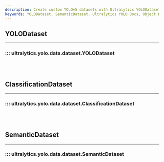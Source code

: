 ```yaml
---
description: Create custom YOLOv5 datasets with Ultralytics YOLODataset and SemanticDataset. Streamline your object detection and segmentation projects.
keywords: YOLODataset, SemanticDataset, Ultralytics YOLO Docs, Object Detection, Segmentation
---
```


## YOLODataset
---

### ::: ultralytics.yolo.data.dataset.YOLODataset

<br><br>

## ClassificationDataset
---

### ::: ultralytics.yolo.data.dataset.ClassificationDataset

<br><br>

## SemanticDataset
---

### ::: ultralytics.yolo.data.dataset.SemanticDataset

<br><br>

